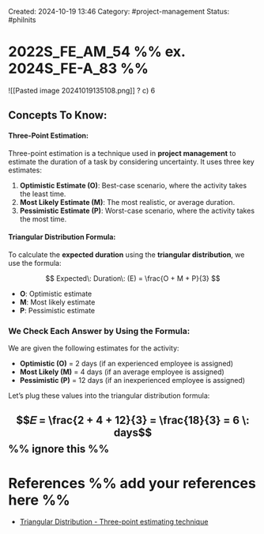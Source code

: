 Created: 2024-10-19 13:46
Category: #project-management 
Status: #philnits



# 2022S_FE_AM_54 %% ex. 2024S_FE-A_83 %%

![[Pasted image 20241019135108.png]]
? 
c) 6

## **Concepts To Know:**

#### **Three-Point Estimation:**

Three-point estimation is a technique used in **project management** to estimate the duration of a task by considering uncertainty. It uses three key estimates:

1. **Optimistic Estimate (O)**: Best-case scenario, where the activity takes the least time.
2. **Most Likely Estimate (M)**: The most realistic, or average duration.
3. **Pessimistic Estimate (P)**: Worst-case scenario, where the activity takes the most time.
   
#### **Triangular Distribution Formula:**

To calculate the **expected duration** using the **triangular distribution**, we use the formula:

$$ 
Expected\: Duration\: (E) = \frac{O + M + P}{3} 
$$

- **O**: Optimistic estimate
- **M**: Most likely estimate
- **P**: Pessimistic estimate


### **We Check Each Answer by Using the Formula:**

We are given the following estimates for the activity:

- **Optimistic (O)** = 2 days (if an experienced employee is assigned)
- **Most Likely (M)** = 4 days (if an average employee is assigned)
- **Pessimistic (P)** = 12 days (if an inexperienced employee is assigned)

Let’s plug these values into the triangular distribution formula:

$$𝐸 = \frac{2 + 4 + 12}{3} = \frac{18}{3}  = 6 \: days$$
%% ignore this %%
---

# References %% add your references here %%
- [Triangular Distribution - Three-point estimating technique](https://www.projectmanagement.com/wikis/540506/triangular-distribution---three-point-estimating-technique)